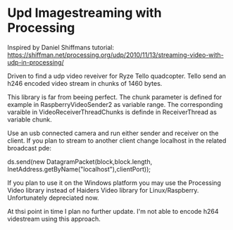 # Upd Imagestreaming with Processing
 
Inspired by Daniel Shiffmans tutorial:
https://shiffman.net/processing.org/udp/2010/11/13/streaming-video-with-udp-in-processing/

Driven to find a udp video reveiver for Ryze Tello quadcopter. Tello send an h246 encoded video stream in 
chunks of 1460 bytes. 

This library is far from beeing perfect. The chunk parameter is defined for example in RaspberryVideoSender2 as variable range.
The corresponding varaible in VideoReceiverThreadChunks is definde in ReceiverThread as variable chunk. 

Use an usb connected camera and run either sender and receiver on the client. If you plan to stream to another client change 
localhost in the related broadcast pde: 

 ds.send(new DatagramPacket(block,block.length, InetAddress.getByName("localhost"),clientPort));

If you plan to use it on the Windows platform you may use the Processing Video library instead
of Haiders Video library for Linux/Raspberry. Unfortunately depreciated now. 

At thsi point in time I plan no further update. I'm not able to encode h264 videstream using this approach. 

 
